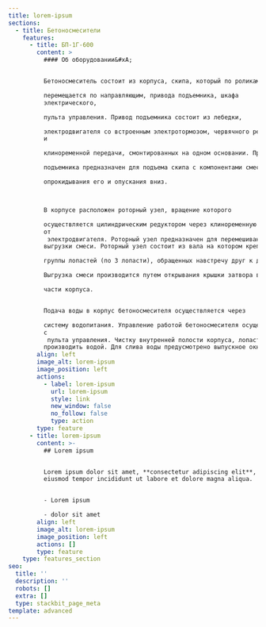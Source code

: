 ```yaml
---
title: lorem-ipsum
sections:
  - title: Бетоносмесители
    features:
      - title: БП-1Г-600
        content: >
          #### Об оборудовании&#xA;


          Бетоносмеситель состоит из корпуса, скипа, который по роликам 

          перемещается по направляющим, привода подъемника, шкафа
          электрического, 

          пульта управления. Привод подъемника состоит из лебедки, 

          электродвигателя со встроенным электротормозом, червячного редуктора
          и 

          клиноременной передачи, смонтированных на одном основании. Привод 

          подъемника предназначен для подъема скипа с компонентами смеси, 

          опрокидывания его и опускания вниз.



          В корпусе расположен роторный узел, вращение которого 

          осуществляется цилиндрическим редуктором через клиноременную передачу
          от
           электродвигателя. Роторный узел предназначен для перемешивания и 
          выгрузки смеси. Роторный узел состоит из вала на котором крепятся 2 

          группы лопастей (по 3 лопасти), обращенных навстречу друг к другу. 

          Выгрузка смеси производится путем открывания крышки затвора в нижней 

          части корпуса.


          Подача воды в корпус бетоносмесителя осуществляется через 

          систему водопитания. Управление работой бетоносмесителя осуществляется
          с
           пульта управления. Чистку внутренней полости корпуса, лопастей 
          производить водой. Для слива воды предусмотрено выпускное окно.
        align: left
        image_alt: lorem-ipsum
        image_position: left
        actions:
          - label: lorem-ipsum
            url: lorem-ipsum
            style: link
            new_window: false
            no_follow: false
            type: action
        type: feature
      - title: lorem-ipsum
        content: >-
          ## Lorem ipsum


          Lorem ipsum dolor sit amet, **consectetur adipiscing elit**, sed do
          eiusmod tempor incididunt ut labore et dolore magna aliqua.


          - Lorem ipsum

          - dolor sit amet
        align: left
        image_alt: lorem-ipsum
        image_position: left
        actions: []
        type: feature
    type: features_section
seo:
  title: ''
  description: ''
  robots: []
  extra: []
  type: stackbit_page_meta
template: advanced
---
```

